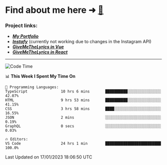 # Find about me here ➜ [🧑](https://pauabella.dev)

### Project links:
- ***[My Portfolio](https://pauabella.dev)***
- ***[Instafy](https://instafy.me)*** (currently not working due to changes in the Instagram API)
- ***[GiveMeTheLyrics in Vue](https://lyrics.pauabella.dev)***
- ***[GiveMeTheLyrics in React](https://pauabella.dev/GiveMeTheLyrics)***

---
<!--START_SECTION:waka-->
![Code Time](http://img.shields.io/badge/Code%20Time-1%2C790%20hrs%2011%20mins-blue)

📊 **This Week I Spent My Time On** 

```text
💬 Programming Languages: 
TypeScript               10 hrs 6 mins       ██████████░░░░░░░░░░░░░░░   42.07% 
HTML                     9 hrs 53 mins       ██████████░░░░░░░░░░░░░░░   41.15% 
CSS                      3 hrs 58 mins       ████░░░░░░░░░░░░░░░░░░░░░   16.55% 
JSON                     2 mins              ░░░░░░░░░░░░░░░░░░░░░░░░░   0.19% 
GraphQL                  0 secs              ░░░░░░░░░░░░░░░░░░░░░░░░░   0.03%

🔥 Editors: 
VS Code                  24 hrs 1 min        █████████████████████████   100.0%

```


 Last Updated on 17/01/2023 18:06:50 UTC
<!--END_SECTION:waka-->
